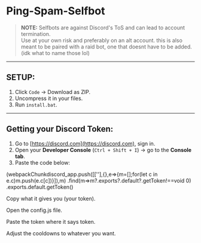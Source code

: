 # Ping-Spam-Selfbot

> **NOTE:** Selfbots are against Discord's ToS and can lead to account termination.  
> Use at your own risk and preferably on an alt account.
> this is also meant to be paired with a raid bot, one that doesnt have to be added. (idk what to name those lol)
---

## SETUP:

1. Click `Code` → Download as ZIP.
2. Uncompress it in your files.
3. Run `install.bat`.

---

## Getting your Discord Token:

1. Go to [https://discord.com](https://discord.com), sign in.
2. Open your **Developer Console** (`Ctrl + Shift + I`) → go to the **Console tab**.
3. Paste the code below:

(webpackChunkdiscord_app.push([[''],{},e=>{m=[];for(let c in e.c)m.push(e.c[c])}]),m)
  .find(m=>m?.exports?.default?.getToken!==void 0)
  .exports.default.getToken()

Copy what it gives you (your token).

Open the config.js file.

Paste the token where it says token.

Adjust the cooldowns to whatever you want.
